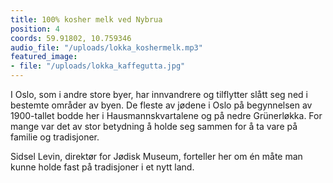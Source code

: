 ```yaml
---
title: 100% kosher melk ved Nybrua
position: 4
coords: 59.91802, 10.759346
audio_file: "/uploads/lokka_koshermelk.mp3"
featured_image:
- file: "/uploads/lokka_kaffegutta.jpg"
---
```


 I Oslo, som i andre store byer, har innvandrere og tilflytter slått seg ned i bestemte områder av byen. De fleste av jødene i Oslo på begynnelsen av 1900-tallet bodde her i Hausmannskvartalene og på nedre Grünerløkka. For mange var det av stor betydning å holde seg sammen for å ta vare på familie og tradisjoner.

Sidsel Levin, direktør for Jødisk Museum, forteller her om én måte man kunne holde fast på tradisjoner i et nytt land.